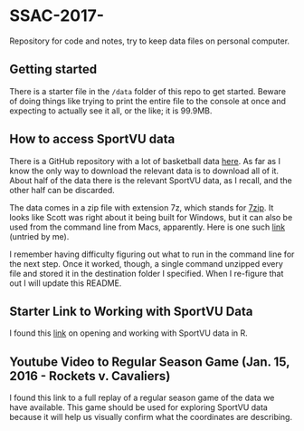 # SSAC-2017-
Repository for code and notes, try to keep data files on personal computer. 

## Getting started
There is a starter file in the `/data` folder of this repo to get started. Beware of doing things like trying to print the entire file to the console at once and expecting to actually see it all, or the like; it is 99.9MB.

## How to access SportVU data
There is a GitHub repository with a lot of basketball data [here](https://github.com/neilmj/BasketballData/tree/master/2016.NBA.Raw.SportVU.Game.Logs). As far as I know the only way to download the relevant data is to download all of it. About half of the data there is the relevant SportVU data, as I recall, and the other half can be discarded.

The data comes in a zip file with extension 7z, which stands for [7zip](http://www.7-zip.org/). It looks like Scott was right about it being built for Windows, but it can also be used from the command line from Macs, apparently. Here is one such [link](http://7zx.updatestar.com/) (untried by me).

I remember having difficulty figuring out what to run in the command line for the next step. Once it worked, though, a single command unzipped every file and stored it in the destination folder I specified. When I re-figure that out I will update this README.

## Starter Link to Working with SportVU Data

I found this [link](http://projects.rajivshah.com/sportvu/PBP_NBA_SportVu.html) on opening and working with SportVU data in R. 

## Youtube Video to Regular Season Game (Jan. 15, 2016 - Rockets v. Cavaliers)
I found this link to a full replay of a regular season game of the data we have available. This game should be used for exploring SportVU data because it will help us visually confirm what the coordinates are describing.  
